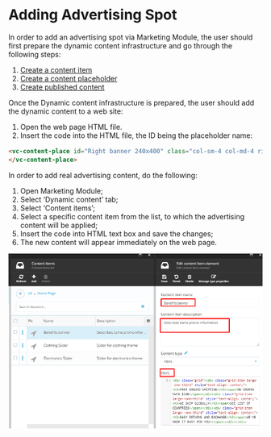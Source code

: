 # Adding Advertising Spot

In order to add an advertising spot via Marketing Module, the user should first prepare the dynamic content infrastructure and go through the following steps:  

1. [Create a content item](managing-content-items.md)
2. [Create a content placeholder](managing-content-placeholders.md)
3. [Create published content](managing-published-content.md)

Once the Dynamic content infrastructure is prepared, the user should add the dynamic content to a web site:  

1. Open the web page HTML file.
1. Insert the code into the HTML file, the ID being the placeholder name:

```html
<vc-content-place id="Right banner 240x400" class="col-sm-4 col-md-4 rightblock">
</vc-content-place>
```

In order to add real advertising content, do the following:  

1. Open Marketing Module;
1. Select ‘Dynamic content’ tab;
1. Select ‘Content items’;
1. Select a specific content item from the list, to which the advertising content will be applied;
1. Insert the code into HTML text box and save the changes;
1. The new content will appear immediately on the web page.  

![Fig. Advertising Spot](media/screen-advertising-spot.png)